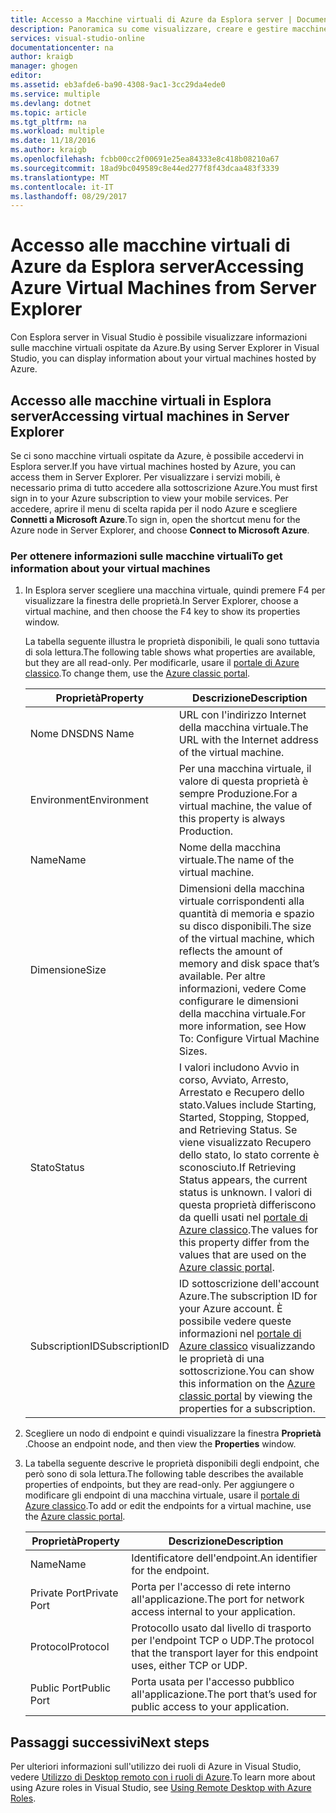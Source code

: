 ```yaml
---
title: Accesso a Macchine virtuali di Azure da Esplora server | Documentazione Microsoft
description: Panoramica su come visualizzare, creare e gestire macchine virtuali di Azure (VM) in Esplora Server in Visual Studio.
services: visual-studio-online
documentationcenter: na
author: kraigb
manager: ghogen
editor: 
ms.assetid: eb3afde6-ba90-4308-9ac1-3cc29da4ede0
ms.service: multiple
ms.devlang: dotnet
ms.topic: article
ms.tgt_pltfrm: na
ms.workload: multiple
ms.date: 11/18/2016
ms.author: kraigb
ms.openlocfilehash: fcbb00cc2f00691e25ea84333e8c418b08210a67
ms.sourcegitcommit: 18ad9bc049589c8e44ed277f8f43dcaa483f3339
ms.translationtype: MT
ms.contentlocale: it-IT
ms.lasthandoff: 08/29/2017
---
```

# <a name="accessing-azure-virtual-machines-from-server-explorer"></a><span data-ttu-id="a3df2-103">Accesso alle macchine virtuali di Azure da Esplora server</span><span class="sxs-lookup"><span data-stu-id="a3df2-103">Accessing Azure Virtual Machines from Server Explorer</span></span>
<span data-ttu-id="a3df2-104">Con Esplora server in Visual Studio è possibile visualizzare informazioni sulle macchine virtuali ospitate da Azure.</span><span class="sxs-lookup"><span data-stu-id="a3df2-104">By using Server Explorer in Visual Studio, you can display information about your virtual machines hosted by Azure.</span></span>

## <a name="accessing-virtual-machines-in-server-explorer"></a><span data-ttu-id="a3df2-105">Accesso alle macchine virtuali in Esplora server</span><span class="sxs-lookup"><span data-stu-id="a3df2-105">Accessing virtual machines in Server Explorer</span></span>
<span data-ttu-id="a3df2-106">Se ci sono macchine virtuali ospitate da Azure, è possibile accedervi in Esplora server.</span><span class="sxs-lookup"><span data-stu-id="a3df2-106">If you have virtual machines hosted by Azure, you can access them in Server Explorer.</span></span> <span data-ttu-id="a3df2-107">Per visualizzare i servizi mobili, è necessario prima di tutto accedere alla sottoscrizione Azure.</span><span class="sxs-lookup"><span data-stu-id="a3df2-107">You must first sign in to your Azure subscription to view your mobile services.</span></span> <span data-ttu-id="a3df2-108">Per accedere, aprire il menu di scelta rapida per il nodo Azure e scegliere **Connetti a Microsoft Azure**.</span><span class="sxs-lookup"><span data-stu-id="a3df2-108">To sign in, open the shortcut menu for the Azure node in Server Explorer, and choose **Connect to Microsoft Azure**.</span></span>

### <a name="to-get-information-about-your-virtual-machines"></a><span data-ttu-id="a3df2-109">Per ottenere informazioni sulle macchine virtuali</span><span class="sxs-lookup"><span data-stu-id="a3df2-109">To get information about your virtual machines</span></span>
1. <span data-ttu-id="a3df2-110">In Esplora server scegliere una macchina virtuale, quindi premere F4 per visualizzare la finestra delle proprietà.</span><span class="sxs-lookup"><span data-stu-id="a3df2-110">In Server Explorer, choose a virtual machine, and then choose the F4 key to show its properties window.</span></span>
   
    <span data-ttu-id="a3df2-111">La tabella seguente illustra le proprietà disponibili, le quali sono tuttavia di sola lettura.</span><span class="sxs-lookup"><span data-stu-id="a3df2-111">The following table shows what properties are available, but they are all read-only.</span></span> <span data-ttu-id="a3df2-112">Per modificarle, usare il [portale di Azure classico](http://go.microsoft.com/fwlink/?LinkID=213885).</span><span class="sxs-lookup"><span data-stu-id="a3df2-112">To change them, use the [Azure classic portal](http://go.microsoft.com/fwlink/?LinkID=213885).</span></span>
   
   | <span data-ttu-id="a3df2-113">Proprietà</span><span class="sxs-lookup"><span data-stu-id="a3df2-113">Property</span></span> | <span data-ttu-id="a3df2-114">Descrizione</span><span class="sxs-lookup"><span data-stu-id="a3df2-114">Description</span></span> |
   | --- | --- |
   | <span data-ttu-id="a3df2-115">Nome DNS</span><span class="sxs-lookup"><span data-stu-id="a3df2-115">DNS Name</span></span> |<span data-ttu-id="a3df2-116">URL con l'indirizzo Internet della macchina virtuale.</span><span class="sxs-lookup"><span data-stu-id="a3df2-116">The URL with the Internet address of the virtual machine.</span></span> |
   | <span data-ttu-id="a3df2-117">Environment</span><span class="sxs-lookup"><span data-stu-id="a3df2-117">Environment</span></span> |<span data-ttu-id="a3df2-118">Per una macchina virtuale, il valore di questa proprietà è sempre Produzione.</span><span class="sxs-lookup"><span data-stu-id="a3df2-118">For a virtual machine, the value of this property is always Production.</span></span> |
   | <span data-ttu-id="a3df2-119">Name</span><span class="sxs-lookup"><span data-stu-id="a3df2-119">Name</span></span> |<span data-ttu-id="a3df2-120">Nome della macchina virtuale.</span><span class="sxs-lookup"><span data-stu-id="a3df2-120">The name of the virtual machine.</span></span> |
   | <span data-ttu-id="a3df2-121">Dimensione</span><span class="sxs-lookup"><span data-stu-id="a3df2-121">Size</span></span> |<span data-ttu-id="a3df2-122">Dimensioni della macchina virtuale corrispondenti alla quantità di memoria e spazio su disco disponibili.</span><span class="sxs-lookup"><span data-stu-id="a3df2-122">The size of the virtual machine, which reflects the amount of memory and disk space that’s available.</span></span> <span data-ttu-id="a3df2-123">Per altre informazioni, vedere Come configurare le dimensioni della macchina virtuale.</span><span class="sxs-lookup"><span data-stu-id="a3df2-123">For more information, see How To: Configure Virtual Machine Sizes.</span></span> |
   | <span data-ttu-id="a3df2-124">Stato</span><span class="sxs-lookup"><span data-stu-id="a3df2-124">Status</span></span> |<span data-ttu-id="a3df2-125">I valori includono Avvio in corso, Avviato, Arresto, Arrestato e Recupero dello stato.</span><span class="sxs-lookup"><span data-stu-id="a3df2-125">Values include Starting, Started, Stopping, Stopped, and Retrieving Status.</span></span> <span data-ttu-id="a3df2-126">Se viene visualizzato Recupero dello stato, lo stato corrente è sconosciuto.</span><span class="sxs-lookup"><span data-stu-id="a3df2-126">If Retrieving Status appears, the current status is unknown.</span></span> <span data-ttu-id="a3df2-127">I valori di questa proprietà differiscono da quelli usati nel [portale di Azure classico](http://go.microsoft.com/fwlink/?LinkID=213885).</span><span class="sxs-lookup"><span data-stu-id="a3df2-127">The values for this property differ from the values that are used on the [Azure classic portal](http://go.microsoft.com/fwlink/?LinkID=213885).</span></span> |
   | <span data-ttu-id="a3df2-128">SubscriptionID</span><span class="sxs-lookup"><span data-stu-id="a3df2-128">SubscriptionID</span></span> |<span data-ttu-id="a3df2-129">ID sottoscrizione dell'account Azure.</span><span class="sxs-lookup"><span data-stu-id="a3df2-129">The subscription ID for your Azure account.</span></span> <span data-ttu-id="a3df2-130">È possibile vedere queste informazioni nel [portale di Azure classico](http://go.microsoft.com/fwlink/?LinkID=213885) visualizzando le proprietà di una sottoscrizione.</span><span class="sxs-lookup"><span data-stu-id="a3df2-130">You can show this information on the [Azure classic portal](http://go.microsoft.com/fwlink/?LinkID=213885) by viewing the properties for a subscription.</span></span> |
2. <span data-ttu-id="a3df2-131">Scegliere un nodo di endpoint e quindi visualizzare la finestra **Proprietà** .</span><span class="sxs-lookup"><span data-stu-id="a3df2-131">Choose an endpoint node, and then view the **Properties** window.</span></span>
3. <span data-ttu-id="a3df2-132">La tabella seguente descrive le proprietà disponibili degli endpoint, che però sono di sola lettura.</span><span class="sxs-lookup"><span data-stu-id="a3df2-132">The following table describes the available properties of endpoints, but they are read-only.</span></span> <span data-ttu-id="a3df2-133">Per aggiungere o modificare gli endpoint di una macchina virtuale, usare il [portale di Azure classico](http://go.microsoft.com/fwlink/?LinkID=213885).</span><span class="sxs-lookup"><span data-stu-id="a3df2-133">To add or edit the endpoints for a virtual machine, use the [Azure classic portal](http://go.microsoft.com/fwlink/?LinkID=213885).</span></span> 
   
   | <span data-ttu-id="a3df2-134">Proprietà</span><span class="sxs-lookup"><span data-stu-id="a3df2-134">Property</span></span> | <span data-ttu-id="a3df2-135">Descrizione</span><span class="sxs-lookup"><span data-stu-id="a3df2-135">Description</span></span> |
   | --- | --- |
   | <span data-ttu-id="a3df2-136">Name</span><span class="sxs-lookup"><span data-stu-id="a3df2-136">Name</span></span> |<span data-ttu-id="a3df2-137">Identificatore dell'endpoint.</span><span class="sxs-lookup"><span data-stu-id="a3df2-137">An identifier for the endpoint.</span></span> |
   | <span data-ttu-id="a3df2-138">Private Port</span><span class="sxs-lookup"><span data-stu-id="a3df2-138">Private Port</span></span> |<span data-ttu-id="a3df2-139">Porta per l'accesso di rete interno all'applicazione.</span><span class="sxs-lookup"><span data-stu-id="a3df2-139">The port for network access internal to your application.</span></span> |
   | <span data-ttu-id="a3df2-140">Protocol</span><span class="sxs-lookup"><span data-stu-id="a3df2-140">Protocol</span></span> |<span data-ttu-id="a3df2-141">Protocollo usato dal livello di trasporto per l'endpoint TCP o UDP.</span><span class="sxs-lookup"><span data-stu-id="a3df2-141">The protocol that the transport layer for this endpoint uses, either TCP or UDP.</span></span> |
   | <span data-ttu-id="a3df2-142">Public Port</span><span class="sxs-lookup"><span data-stu-id="a3df2-142">Public Port</span></span> |<span data-ttu-id="a3df2-143">Porta usata per l'accesso pubblico all'applicazione.</span><span class="sxs-lookup"><span data-stu-id="a3df2-143">The port that’s used for public access to your application.</span></span> |

## <a name="next-steps"></a><span data-ttu-id="a3df2-144">Passaggi successivi</span><span class="sxs-lookup"><span data-stu-id="a3df2-144">Next steps</span></span>
<span data-ttu-id="a3df2-145">Per ulteriori informazioni sull'utilizzo dei ruoli di Azure in Visual Studio, vedere [Utilizzo di Desktop remoto con i ruoli di Azure](vs-azure-tools-remote-desktop-roles.md).</span><span class="sxs-lookup"><span data-stu-id="a3df2-145">To learn more about using Azure roles in Visual Studio, see [Using Remote Desktop with Azure Roles](vs-azure-tools-remote-desktop-roles.md).</span></span>

